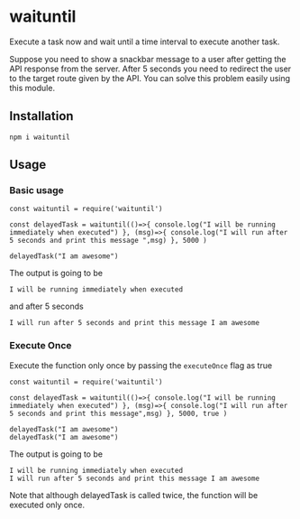 # waituntil

Execute a task now and wait until a time interval to execute another task.

Suppose you need to show a snackbar message to a user after getting the API response from the server. After 5 seconds you need to redirect the user to the target route given by the API. You can solve this problem easily using this module.

## Installation

`npm i waituntil`

## Usage

### Basic usage

```
const waituntil = require('waituntil')

const delayedTask = waituntil(()=>{ console.log("I will be running immediately when executed") }, (msg)=>{ console.log("I will run after 5 seconds and print this message ",msg) }, 5000 )

delayedTask("I am awesome")
```

The output is going to be

```
I will be running immediately when executed
```

and after 5 seconds

```
I will run after 5 seconds and print this message I am awesome
```

### Execute Once

Execute the function only once by passing the `executeOnce` flag as true

```
const waituntil = require('waituntil')

const delayedTask = waituntil(()=>{ console.log("I will be running immediately when executed") }, (msg)=>{ console.log("I will run after 5 seconds and print this message",msg) }, 5000, true )

delayedTask("I am awesome")
delayedTask("I am awesome")
```

The output is going to be

```
I will be running immediately when executed
I will run after 5 seconds and print this message I am awesome
```

Note that although delayedTask is called twice, the function will be executed only once.